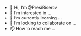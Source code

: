 - 👋 Hi, I’m @PresiBiserov
- 👀 I’m interested in ...
- 🌱 I’m currently learning ...
- 💞️ I’m looking to collaborate on ...
- 📫 How to reach me ...

<!---
PresiBiserov/PresiBiserov is a ✨ special ✨ repository because its `README.md` (this file) appears on your GitHub profile.
You can click the Preview link to take a look at your changes.
--->

